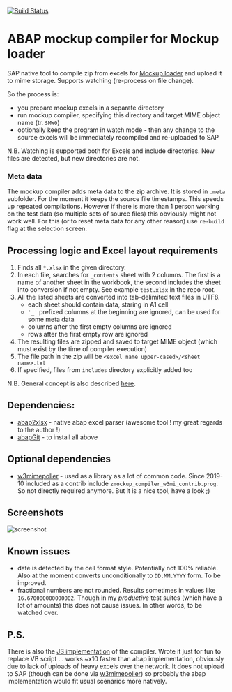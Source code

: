 [![Build Status](https://travis-ci.com/sbcgua/mockup_compiler.svg?branch=master)](https://travis-ci.com/sbcgua/mockup_compiler)

# ABAP mockup compiler for Mockup loader

SAP native tool to compile zip from excels for [Mockup loader](https://github.com/sbcgua/mockup_loader) and upload it to mime storage. Supports watching (re-process on file change).

So the process is:
- you prepare mockup excels in a separate directory
- run mockup compiler, specifying this directory and target MIME object name (tr. `SMW0`)
- optionally keep the program in watch mode - then any change to the source excels will be immediately recompiled and re-uploaded to SAP

N.B. Watching is supported both for Excels and include directories. New files are detected, but new directories are not.

### Meta data

The mockup compiler adds meta data to the zip archive. It is stored in `.meta` subfolder. For the moment it keeps the source file timestamps. This speeds up  repeated compilations. However if there is more than 1 person working on the test data (so multiple sets of source files) this obviously might not work well. For this (or to reset meta data for any other reason) use `re-build` flag at the selection screen.

## Processing logic and Excel layout requirements

1. Finds all `*.xlsx` in the given directory.
2. In each file, searches for `_contents` sheet with 2 columns. The first is a name of another sheet in the workbook, the second includes the sheet into conversion if not empty. See example `test.xlsx` in the repo root.
3. All the listed sheets are converted into tab-delimited text files in UTF8.
    - each sheet should contain data, staring in A1 cell
    - `'_'` prefixed columns at the beginning are ignored, can be used for some meta data
    - columns after the first empty columns are ignored
    - rows after the first empty row are ignored
4. The resulting files are zipped and saved to target MIME object (which must exist by the time of compiler execution)
5. The file path in the zip will be `<excel name upper-cased>/<sheet name>.txt`
6. If specified, files from `includes` directory explicitly added too

N.B. General concept is also described [here](https://github.com/sbcgua/mockup_loader/blob/master/EXCEL2TXT.md).

## Dependencies:
- [abap2xlsx](https://github.com/ivanfemia/abap2xlsx) - native abap excel parser (awesome tool ! my great regards to the author !)
- [abapGit](https://github.com/larshp/abapGit) - to install all above

## Optional dependencies
- [w3mimepoller](https://github.com/sbcgua/abap_w3mi_poller) - used as a library as a lot of common code. Since 2019-10 included as a contrib include `zmockup_compiler_w3mi_contrib.prog`. So not directly required anymore. But it is a nice tool, have a look ;)

## Screenshots

![screenshot](mc-screenshot.png)

## Known issues

- date is detected by the cell format style. Potentially not 100% reliable. Also at the moment converts unconditionally to `DD.MM.YYYY` form. To be improved.
- fractional numbers are not rounded. Results sometimes in values like `16.670000000000002`. Though in my *productive* test suites (which have a lot of amounts) this does not cause issues. In other words, to be watched over.

## P.S.

There is also the [JS implementation](https://github.com/sbcgua/mockup-compiler-js) of the compiler. Wrote it just for fun to replace VB script ... works ~x10 faster than abap implementation, obviously due to lack of uploads of heavy excels over the network. It does not upload to SAP (though can be done via [w3mimepoller](https://github.com/sbcgua/abap_w3mi_poller)) so probably the abap implementation would fit usual scenarios more natively.
